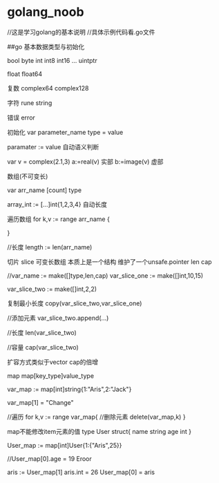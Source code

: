 # golang_noob

//这是学习golang的基本说明
//具体示例代码看.go文件

##go 基本数据类型与初始化

bool byte int int8 int16 ... uintptr

float float64

复数 complex64 complex128

字符 rune string 

错误 error

初始化
var parameter_name type = value

paramater := value  自动语义判断

var v = complex(2.1,3)      a:=real(v) 实部   b:=image(v) 虚部

数组(不可变长)

var arr_name [count] type 

array_int := [...]int{1,2,3,4} 自动长度

遍历数组
for k,v := range arr_name {

}

//长度
length := len(arr_name)


切片  slice  可变长数组
本质上是一个结构
维护了一个unsafe.pointer  len cap

//var_name := make([]type,len,cap)
var_slice_one := make([]int,10,15)

var_slice_two := make([]int,2,2)

复制最小长度
copy(var_slice_two,var_slice_one)

//添加元素
var_slice_two.append(...)

//长度
len(var_slice_two)

//容量
cap(var_slice_two) 

扩容方式类似于vector cap的倍增

map map[key_type]value_type

var_map := map[int]string{1:"Aris",2:"Jack"}

var_map[1] = "Change"

//遍历
for k,v := range var_map{
    //删除元素
    delete(var_map,k)
}

map不能修改item元素的值
type User struct{
    name string
    age int
}

User_map := map[int]User{1:{"Aris",25}}

//User_map[0].age = 19 Eroor

aris := User_map[1]
aris.int = 26
User_map[0] = aris


